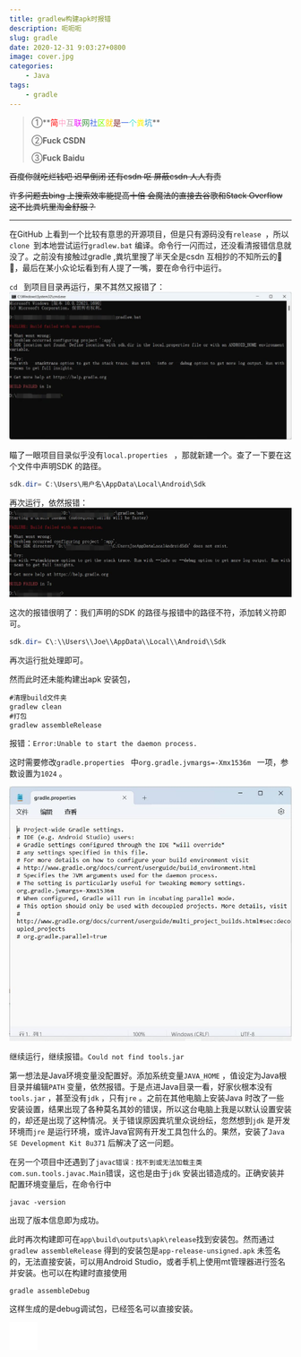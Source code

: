 ```yaml
---
title: gradlew构建apk时报错
description: 呃呃呃
slug: gradle
date: 2020-12-31 9:03:27+0800
image: cover.jpg
categories:
    - Java
tags:
    - gradle
---
```



> ①**<font color=#ff0000>简</font><font color=#ffa3c7>中</font><font color=#b5a3a7>互</font><font color=#f00fff>联</font><font color=#3d9142>网</font><font color=#4169e1>社</font><font color=#7fff00>区</font><font color=#ffd700>就</font><font color=#802a2a>是</font><font color=#4169e1>一</font><font color=#40e0d0>个</font><font color=#fff500>粪</font><font color=#33a1c9>坑</font>**
>
> ②**Fuck CSDN**
>
> ③**Fuck Baidu**

~~百度你就吃烂钱吧  迟早倒闭 还有csdn  呕  屏蔽csdn 人人有责~~

~~许多问题去bing 上搜索效率能提高十倍  会魔法的直接去谷歌和Stack Overflow  这不比粪坑里淘金舒服？~~

---

在GitHub 上看到一个比较有意思的开源项目，但是只有源码没有`release `，所以`clone `到本地尝试运行`gradlew.bat` 编译。命令行一闪而过，还没看清报错信息就没了。之前没有接触过gradle ,粪坑里搜了半天全是csdn 互相抄的不知所云的🐶💩，最后在某小众论坛看到有人提了一嘴，要在命令行中运行。

`cd ` 到项目目录再运行，果不其然又报错了：![](e1.jpg)

瞄了一眼项目目录似乎没有`local.properties ` ，那就新建一个。查了一下要在这个文件中声明SDK 的路径。

```java
sdk.dir= C:\Users\用户名\AppData\Local\Android\Sdk
```

再次运行，依然报错：![](e2.jpg)

这次的报错很明了：我们声明的SDK 的路径与报错中的路径不符，添加转义符即可。

```java 
sdk.dir= C\:\\Users\\Joe\\AppData\\Local\\Android\\Sdk
```

再次运行批处理即可。

然而此时还未能构建出apk 安装包，

```shell
#清理build文件夹
gradlew clean
#打包
gradlew assembleRelease
```

报错：`Error:Unable to start the daemon process.`

这时需要修改`gradle.properties ` 中`org.gradle.jvmargs=-Xmx1536m ` 一项，参数设置为`1024` 。

![](property.jpg)

继续运行，继续报错。`Could not find tools.jar`

第一想法是Java环境变量没配置好。添加系统变量`JAVA_HOME` ，值设定为Java根目录并编辑`PATH` 变量，依然报错。于是点进Java目录一看，好家伙根本没有`tools.jar` ，甚至没有`jdk` ，只有`jre` 。之前在其他电脑上安装Java 时改了一些安装设置，结果出现了各种莫名其妙的错误，所以这台电脑上我是以默认设置安装的，却还是出现了这种情况。关于错误原因粪坑里众说纷纭，忽然想到`jdk`  是开发环境而`jre` 是运行环境，或许Java官网有开发工具包什么的。果然，安装了`Java SE Development Kit 8u371` 后解决了这一问题。

在另一个项目中还遇到了`javac错误：找不到或无法加载主类 com.sun.tools.javac.Main`错误，这也是由于`jdk` 安装出错造成的。正确安装并配置环境变量后，在命令行中

```shell
javac -version
```

出现了版本信息即为成功。

此时再次构建即可在`app\build\outputs\apk\release`找到安装包。然而通过`gradlew assembleRelease` 得到的安装包是`app-release-unsigned.apk` 未签名的，无法直接安装，可以用Android Studio，或者手机上使用mt管理器进行签名并安装。也可以在构建时直接使用

```shell
gradle assembleDebug
```

这样生成的是debug调试包，已经签名可以直接安装。

<iframe src="heimu.html" width="50" height="50" frameborder="0"></iframe>